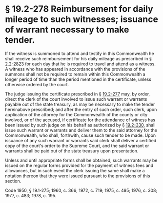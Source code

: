 # § 19.2-278 Reimbursement for daily mileage to such witnesses; issuance of warrant necessary to make tender.

<p>If the witness is summoned to attend and testify in this Commonwealth he shall receive such reimbursement for his daily mileage as prescribed in § <a href='http://law.lis.virginia.gov/vacode/2.2-2823/'>2.2-2823</a> for each day that he is required to travel and attend as a witness. A witness who has appeared in accordance with the provisions of the summons shall not be required to remain within this Commonwealth a longer period of time than the period mentioned in the certificate, unless otherwise ordered by the court.</p><p>The judge issuing the certificate prescribed in § <a href='http://law.lis.virginia.gov/vacode/19.2-277/'>19.2-277</a> may, by order, direct the clerk of the court involved to issue such warrant or warrants payable out of the state treasury, as may be necessary to make the tender hereinabove prescribed; and after the entry of such order, such clerk, upon application of the attorney for the Commonwealth of the county or city involved, or of the accused, if certificate for the attendance of witness has been issued by such judge on his behalf as authorized by § <a href='http://law.lis.virginia.gov/vacode/19.2-330/'>19.2-330</a>, shall issue such warrant or warrants and deliver them to the said attorney for the Commonwealth, who shall, forthwith, cause such tender to be made. Upon issuance of any such warrant or warrants said clerk shall deliver a certified copy of the court's order to the Supreme Court, and the said warrant or warrants shall be paid out of the state treasury upon presentation.</p><p>Unless and until appropriate forms shall be obtained, such warrants may be issued on the regular forms provided for the payment of witness fees and allowances, but in such event the clerk issuing the same shall make a notation thereon that they were issued pursuant to the provisions of this section.</p><p>Code 1950, § 19.1-275; 1960, c. 366; 1972, c. 719; 1975, c. 495; 1976, c. 308; 1977, c. 483; 1978, c. 195.</p>